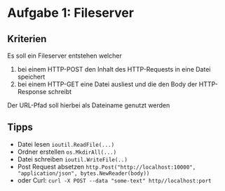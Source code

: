 # Aufgabe 1: Fileserver
## Kriterien
Es soll ein Fileserver entstehen welcher

1. bei einem HTTP-POST den Inhalt des HTTP-Requests in eine Datei speichert
2. bei einem HTTP-GET eine Datei ausliest und die den Body der HTTP-Response schreibt

Der URL-Pfad soll hierbei als Dateiname genutzt werden

## Tipps
* Datei lesen `ioutil.ReadFile(...)`
* Ordner erstellen `os.MkdirAll(...)`
* Datei schreiben `ioutil.WriteFile(..)`
* Post Request absetzen `http.Post("http://localhost:10000", "application/json", bytes.NewReader(body))`
* oder Curl: `curl -X POST --data "some-text" http//localhost:port`
